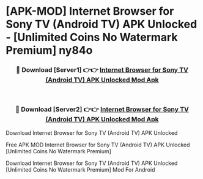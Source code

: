 # [APK-MOD] Internet Browser for Sony TV (Android TV) APK Unlocked - [Unlimited Coins No Watermark Premium] ny84o



<div align="center">
<h3>🔴 Download [Server1] 👉👉 <a href="https://momento.my/?title=Internet_Browser_for_Sony_TV_(Android_TV)_APK_Unlocked">Internet Browser for Sony TV (Android TV) APK Unlocked Mod Apk</a></h3><br>

<h3>🔴 Download [Server2] 👉👉 <a href="https://momento.my/?title=Internet_Browser_for_Sony_TV_(Android_TV)_APK_Unlocked">Internet Browser for Sony TV (Android TV) APK Unlocked Mod Apk</a></h3>
</div>



Download Internet Browser for Sony TV (Android TV) APK Unlocked 

Free APK MOD Internet Browser for Sony TV (Android TV) APK Unlocked [Unlimited Coins No Watermark Premium]

Download Internet Browser for Sony TV (Android TV) APK Unlocked [Unlimited Coins No Watermark Premium] Mod For Android
